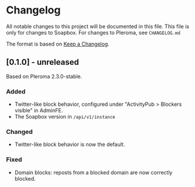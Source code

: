 # Changelog

All notable changes to this project will be documented in this file.
This file is only for changes to Soapbox.
For changes to Pleroma, see `CHANGELOG.md`

The format is based on [Keep a Changelog](https://keepachangelog.com/en/1.0.0/).

## [0.1.0] - unreleased

Based on Pleroma 2.3.0-stable.

### Added
- Twitter-like block behavior, configured under "ActivityPub > Blockers visible" in AdminFE.
- The Soapbox version in `/api/v1/instance`

### Changed
- Twitter-like block behavior is now the default.

### Fixed
- Domain blocks: reposts from a blocked domain are now correctly blocked.
